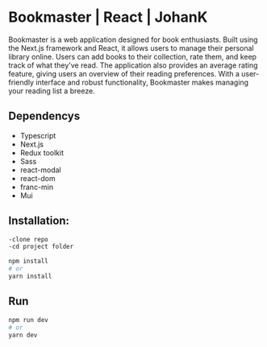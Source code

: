 # Bookmaster | React | JohanK

Bookmaster is a web application designed for book enthusiasts.
Built using the Next.js framework and React, it allows users to manage their personal library online.
Users can add books to their collection, rate them, and keep track of what they've read.
The application also provides an average rating feature, giving users an overview of their reading preferences. 
With a user-friendly interface and robust functionality, Bookmaster makes managing your reading list a breeze.

## Dependencys

- Typescript
- Next.js
- Redux toolkit
- Sass
- react-modal
- react-dom
- franc-min
- Mui

## Installation:

```bash
-clone repo
-cd project folder

npm install
# or
yarn install

```

## Run

```bash
npm run dev
# or
yarn dev
```
